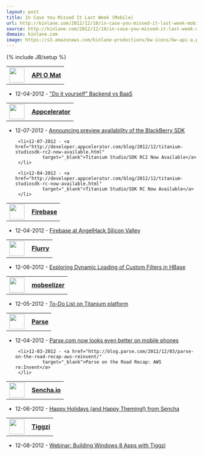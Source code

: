 ```yaml
---
layout: post
title: In Case You Missed It Last Week (Mobile)
url: http://kinlane.com/2012/12/10/in-case-you-missed-it-last-week-mobile/
source: http://kinlane.com/2012/12/10/in-case-you-missed-it-last-week-mobile/
domain: kinlane.com
image: https://s3.amazonaws.com/kinlane-productions/bw-icons/bw-api-a.png
---
```

{% include JB/setup %}<table width="350">
     <tbody>
          <tr>
               <td width="35"
                   valign="middle">
                    <a title="API O Mat"
                        href="http://singlyblog.wordpress.com/wp-admin/url%20in%20/var/www/html/landscape-monitoring/in-case-you-missed-it.php%20on%20line%20258"><img src="https://s3.amazonaws.com/kinlane-productions/baas/apiomat-icon.png"
                         alt=""
                         width="40"
                         align="left" /></a>
               </td>
               <td align="left"
                   valign="middle">
                    <a title="API O Mat"
                        href="http://singlyblog.wordpress.com/wp-admin/url%20in%20/var/www/html/landscape-monitoring/in-case-you-missed-it.php%20on%20line%20259"><strong>API O Mat</strong></a>
               </td>
          </tr>
     </tbody>
</table>

<ul>
     <li>12-04-2012 - <a href="http://www.apiomat.com/do-it-yourself-backend-vs-baas/?utm_source=rss&amp;utm_medium=rss&amp;utm_campaign=do-it-yourself-backend-vs-baas"
              target="_blank">"Do it yourself" Backend vs BaaS</a>
     </li>
</ul>

<table width="350">
     <tbody>
          <tr>
               <td width="35"
                   valign="middle">
                    <a title="Appcelerator"
                        href="http://developer.appcelerator.com/"><img src="https://s3.amazonaws.com/kinlane-productions/baas/appcelerator.jpeg"
                         alt=""
                         width="40"
                         align="left" /></a>
               </td>
               <td align="left"
                   valign="middle">
                    <a title="Appcelerator"
                        href="http://developer.appcelerator.com/"><strong>Appcelerator</strong></a>
               </td>
          </tr>
     </tbody>
</table>

<ul>
     <li>12-07-2012 - <a href="http://developer.appcelerator.com/blog/2012/12/announcing-preview-availability-of-the-blackberry-sdk.html"
              target="_blank">Announcing preview availability of the BlackBerry SDK</a>
     </li>

     <li>12-07-2012 - <a href="http://developer.appcelerator.com/blog/2012/12/titanium-studiosdk-rc2-now-available.html"
              target="_blank">Titanium Studio/SDK RC2 Now Available</a>
     </li>

     <li>12-04-2012 - <a href="http://developer.appcelerator.com/blog/2012/12/titanium-studiosdk-rc-now-available.html"
              target="_blank">Titanium Studio/SDK RC Now Available</a>
     </li>
</ul>

<table width="350">
     <tbody>
          <tr>
               <td width="35"
                   valign="middle">
                    <a title="Firebase"
                        href="http://www.firebase.com/"><img src="https://s3.amazonaws.com/kinlane-productions/baas/firebase-logo-blog.png"
                         alt=""
                         width="40"
                         align="left" /></a>
               </td>
               <td align="left"
                   valign="middle">
                    <a title="Firebase"
                        href="http://www.firebase.com/"><strong>Firebase</strong></a>
               </td>
          </tr>
     </tbody>
</table>

<ul>
     <li>12-04-2012 - <a href="http://blog.firebase.com/post/37196209771"
              target="_blank">Firebase at AngelHack Silicon Valley</a>
     </li>
</ul>

<table width="350">
     <tbody>
          <tr>
               <td width="35"
                   valign="middle">
                    <a title="Flurry"
                        href="http://www.flurry.com/"><img src="https://s3.amazonaws.com/kinlane-productions/baas/flurry-icon.png"
                         alt=""
                         width="40"
                         align="left" /></a>
               </td>
               <td align="left"
                   valign="middle">
                    <a title="Flurry"
                        href="http://www.flurry.com/"><strong>Flurry</strong></a>
               </td>
          </tr>
     </tbody>
</table>

<ul>
     <li>12-06-2012 - <a href="http://feedproxy.google.com/~r/FlurryTechBlog/~3/xV9HaxFPdLk/exploring-dynamic-loading-of-custom-filters-i"
              target="_blank">Exploring Dynamic Loading of Custom Filters in HBase</a>
     </li>
</ul>

<table width="350">
     <tbody>
          <tr>
               <td width="35"
                   valign="middle">
                    <a title="mobeelizer"
                        href="http://www.mobeelizer.com/"><img src="https://s3.amazonaws.com/kinlane-productions/baas/mobeelizer.png"
                         alt=""
                         width="40"
                         align="left" /></a>
               </td>
               <td align="left"
                   valign="middle">
                    <a title="mobeelizer"
                        href="http://www.mobeelizer.com/"><strong>mobeelizer</strong></a>
               </td>
          </tr>
     </tbody>
</table>

<ul>
     <li>12-05-2012 - <a href="http://www.mobeelizer.com/blog/2012/12/to-do-list-on-titanium-platform/"
              target="_blank">To-Do List on Titanium platform</a>
     </li>
</ul>

<table width="350">
     <tbody>
          <tr>
               <td width="35"
                   valign="middle">
                    <a title="Parse"
                        href="https://parse.com/"><img src="https://s3.amazonaws.com/kinlane-productions/baas/parse.png"
                         alt=""
                         width="40"
                         align="left" /></a>
               </td>
               <td align="left"
                   valign="middle">
                    <a title="Parse"
                        href="https://parse.com/"><strong>Parse</strong></a>
               </td>
          </tr>
     </tbody>
</table>

<ul>
     <li>12-04-2012 - <a href="http://blog.parse.com/2012/12/04/parse-com-now-looks-even-better-on-mobile-phones/"
              target="_blank">Parse.com now looks even better on mobile phones</a>
     </li>

     <li>12-03-2012 - <a href="http://blog.parse.com/2012/12/03/parse-on-the-road-recap-aws-reinvent/"
              target="_blank">Parse on the Road Recap: AWS re:Invent</a>
     </li>
</ul>

<table width="350">
     <tbody>
          <tr>
               <td width="35"
                   valign="middle">
                    <a title="Sencha.io"
                        href="http://www.sencha.com/products/io/"><img src="https://s3.amazonaws.com/kinlane-productions/baas/sencha-io.png"
                         alt=""
                         width="40"
                         align="left" /></a>
               </td>
               <td align="left"
                   valign="middle">
                    <a title="Sencha.io"
                        href="http://www.sencha.com/products/io/"><strong>Sencha.io</strong></a>
               </td>
          </tr>
     </tbody>
</table>

<ul>
     <li>12-06-2012 - <a href="http://www.sencha.com/blog/happy-holidays-and-happy-theming/"
              target="_blank">Happy Holidays (and Happy Theming!) from Sencha</a>
     </li>
</ul>

<table width="350">
     <tbody>
          <tr>
               <td width="35"
                   valign="middle">
                    <a title="Tiggzi"
                        href="http://tiggzi.com/"><img src="https://s3.amazonaws.com/kinlane-productions/baas/tiggzi.png"
                         alt=""
                         width="40"
                         align="left" /></a>
               </td>
               <td align="left"
                   valign="middle">
                    <a title="Tiggzi"
                        href="http://tiggzi.com/"><strong>Tiggzi</strong></a>
               </td>
          </tr>
     </tbody>
</table>

<ul>
     <li>12-08-2012 - <a href="http://blog.tiggzi.com/2012/12/webinar-building-windows-8-apps-with-tiggzi/?utm_source=rss&amp;utm_medium=rss&amp;utm_campaign=webinar-building-windows-8-apps-with-tiggzi"
              target="_blank">Webinar: Building Windows 8 Apps with Tiggzi</a>
     </li>
</ul>